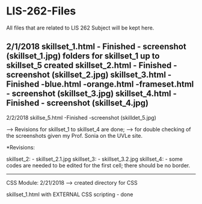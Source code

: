 # LIS-262-Files
All files that are related to LIS 262 Subject will be kept here.

2/1/2018
skillset_1.html
	- Finished
	- screenshot (skillset_1.jpg)
folders for skillset_1 up to skillset_5 created
skillset_2.html
	- Finished
	- screenshot (skillset_2.jpg)
skillset_3.html
	- Finished
		-blue.html
		-orange.html
		-frameset.html
	- screenshot (skillset_3.jpg)
skillset_4.html
	- Finished
	- screenshot (skillset_4.jpg)
-------------------------------------------------------------------------------------------

2/2/2018
skillse_5.html
	-Finished
	-screenshot (skilldet_5.jpg)

--> Revisions for skillset_1 to skillset_4 are done;
--> for double checking of the screenshots given my Prof. Sonia on the UVLe site.

*Revisions:

skillset_2:
	- skillset_2.1.jpg
skillset_3:
	- skillset_3.2.jpg
skillset_4:
	- some codes are needed to be edited for the first cell; there should be no border.

-------------------------------------------------------------------------------------------
CSS Module:
2/21/2018
--> created directory for CSS

skillset_1.html with EXTERNAL CSS scripting
	- done
